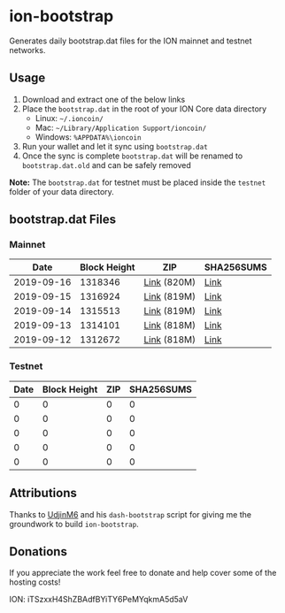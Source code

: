 # ion-bootstrap

Generates daily bootstrap.dat files for the ION mainnet and testnet networks.

## Usage

1. Download and extract one of the below links
2. Place the `bootstrap.dat` in the root of your ION Core data directory
    - Linux: `~/.ioncoin/`
    - Mac: `~/Library/Application Support/ioncoin/`
    - Windows: `%APPDATA%\ioncoin`
3. Run your wallet and let it sync using `bootstrap.dat`
4. Once the sync is complete `bootstrap.dat` will be renamed to `bootstrap.dat.old` and can be safely removed

**Note:** The `bootstrap.dat` for testnet must be placed inside the `testnet` folder of your data directory.

## bootstrap.dat Files

### Mainnet

|    Date    | Block Height | ZIP | SHA256SUMS |
| ---------- | ------------ | --- | ---------- |
| 2019-09-16 | 1318346 | [Link](https://s3-ap-southeast-2.amazonaws.com/ion-bootstrap/mainnet/2019-09-16/bootstrap.dat.zip) (820M) | [Link](https://s3-ap-southeast-2.amazonaws.com/ion-bootstrap/mainnet/2019-09-16/SHA256SUMS) |
| 2019-09-15 | 1316924 | [Link](https://s3-ap-southeast-2.amazonaws.com/ion-bootstrap/mainnet/2019-09-15/bootstrap.dat.zip) (819M) | [Link](https://s3-ap-southeast-2.amazonaws.com/ion-bootstrap/mainnet/2019-09-15/SHA256SUMS) |
| 2019-09-14 | 1315513 | [Link](https://s3-ap-southeast-2.amazonaws.com/ion-bootstrap/mainnet/2019-09-14/bootstrap.dat.zip) (819M) | [Link](https://s3-ap-southeast-2.amazonaws.com/ion-bootstrap/mainnet/2019-09-14/SHA256SUMS) |
| 2019-09-13 | 1314101 | [Link](https://s3-ap-southeast-2.amazonaws.com/ion-bootstrap/mainnet/2019-09-13/bootstrap.dat.zip) (818M) | [Link](https://s3-ap-southeast-2.amazonaws.com/ion-bootstrap/mainnet/2019-09-13/SHA256SUMS) |
| 2019-09-12 | 1312672 | [Link](https://s3-ap-southeast-2.amazonaws.com/ion-bootstrap/mainnet/2019-09-12/bootstrap.dat.zip) (818M) | [Link](https://s3-ap-southeast-2.amazonaws.com/ion-bootstrap/mainnet/2019-09-12/SHA256SUMS) |

### Testnet

|    Date    | Block Height | ZIP | SHA256SUMS |
| ---------- | ------------ | --- | ---------- |
| 0 | 0 | 0 | 0 |
| 0 | 0 | 0 | 0 |
| 0 | 0 | 0 | 0 |
| 0 | 0 | 0 | 0 |
| 0 | 0 | 0 | 0 |

## Attributions

Thanks to [UdjinM6](https://github.com/UdjinM6) and his `dash-bootstrap` script
for giving me the groundwork to build `ion-bootstrap`.

## Donations

If you appreciate the work feel free to donate and help cover some of the
hosting costs!

ION: iTSzxxH4ShZBAdfBYiTY6PeMYqkmA5d5aV
